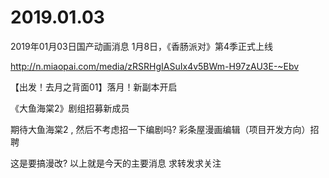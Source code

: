 # 2019.01.03

2019年01月03日国产动画消息
1月8日，《香肠派对》第4季正式上线

http://n.miaopai.com/media/zRSRHgIASuIx4v5BWm-H97zAU3E-~Ebv


【出发！去月之背面01】落月！新副本开启


《大鱼海棠2》剧组招募新成员

期待大鱼海棠2 , 然后不考虑招一下编剧吗?
彩条屋漫画编辑（项目开发方向）招聘


 这是要搞漫改?
以上就是今天的主要消息
求转发求关注


